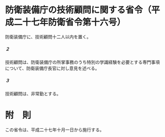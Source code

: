 # 防衛装備庁の技術顧問に関する省令（平成二十七年防衛省令第十六号）
防衛装備庁に、技術顧問十二人以内を置く。
##### ２
技術顧問は、防衛装備庁の所掌事務のうち特別の学識経験を必要とする専門事項について、防衛装備庁長官に対し意見を述べる。
##### ３
技術顧問は、非常勤とする。
# 附　則
この省令は、平成二十七年十月一日から施行する。
